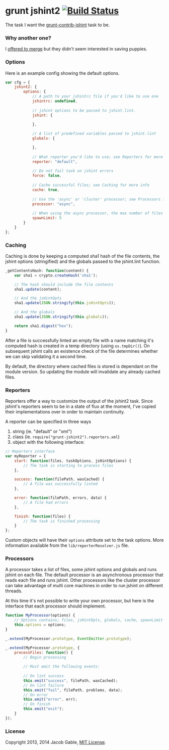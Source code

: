 grunt jshint2 [![Build Status](https://secure.travis-ci.org/jgable/grunt-jshint2.png?branch=master)](http://travis-ci.org/jgable/grunt-jshint2)
================

The task I want the [grunt-contrib-jshint](https://github.com/gruntjs/grunt-contrib-jshint) task to be.

### Why another one?

I [offered to merge](https://github.com/gruntjs/grunt-contrib-jshint/issues/45) but they didn't seem interested in saving puppies.

### Options

Here is an example config showing the default options.

```javascript
var cfg = {
	jshint2: {
		options: {
			// A path to your jshintrc file if you'd like to use one
			jshintrc: undefined,
			
			// jshint options to be passed to jshint.lint.
			jshint: {

			},
			
			// A list of predefined variables passed to jshint.lint
			globals: {

			},
			
			// What reporter you'd like to use; see Reporters for more info
			reporter: "default",
			
			// Do not fail task on jshint errors
			force: false,
			
			// Cache successful files; see Caching for more info
			cache: true,
			
			// Use the 'async' or 'cluster' processor; see Processors for more info
			processor: "async",
			
			// When using the async processor, the max number of files to process at a time.
			spawnLimit: 5
		}
	}
};
```

### Caching

Caching is done by keeping a computed sha1 hash of the file contents, the jshint options (stringified)
and the globals passed to the jshint.lint function.  

```javascript
_getContentsHash: function(content) {
    var sha1 = crypto.createHash('sha1');

    // The hash should include the file contents
    sha1.update(content);

    // And the jsHintOpts
    sha1.update(JSON.stringify(this.jsHintOpts));

    // And the globals
    sha1.update(JSON.stringify(this.globals));

    return sha1.digest("hex");
}
```

After a file is successfully linted an empty file with a name matching it's computed 
hash is created in a temp directory (using `os.tmpDir()`).  On subsequent jshint calls 
an existence check of the file determines whether we can skip validating it a second time.

By default, the directory where cached files is stored is dependant on the module version.  So 
updating the module will invalidate any already cached files.

### Reporters

Reporters offer a way to customize the output of the jshint2 task.  Since jshint's 
reporters seem to be in a state of flux at the moment, I've copied their implementations
over in order to maintain continuity.

A reporter can be specified in three ways

1. string (ie. "default" or "xml")
2. class (ie. `require("grunt-jshint2").reporters.xml`)
3. object with the following interface:

```javascript
// Reporters interface
var myReporter = {
	start: function(files, taskOptions, jsHintOptions) { 
        // The task is starting to process files
    },

    success: function(filePath, wasCached) {
        // A file was successfully linted
    },

    error: function(filePath, errors, data) {
        // A file had errors
    },

    finish: function(files) {	
    	// The task is finished processing
    }
};
```

Custom objects will have their `options` attribute set to the task options.  More information available from the `lib/reporterResolver.js` file.

### Processors

A processor takes a list of files, some jshint options and globals and runs jshint on each file. 
The default processor is an asynchronous processor that reads each file and runs jshint.  Other 
processors like the cluster processor can take advantage of multi core machines in order to run 
jshint on different threads.

At this time it's not possible to write your own processor, but here is the interface that each 
processor should implement.

```javascript
function MyProcessor(options) {
	// Options contains; files, jsHintOpts, globals, cache, spawnLimit
	this.options = options;
}

_.extend(MyProcessor.prototype, EventEmitter.prototype);

_.extend(MyProcessor.prototype, {
	processFiles: function() {
		// Begin processing
		
		// Must emit the following events:
		
		// On lint success
		this.emit("success", filePath, wasCached);
		// On lint failure
		this.emit("fail", filePath, problems, data);
		// On error
		this.emit("error", err);
		// On finish
		this.emit("exit");
	}
});
```

### License

Copyright 2013, 2014 Jacob Gable, [MIT License](http://opensource.org/licenses/MIT).
